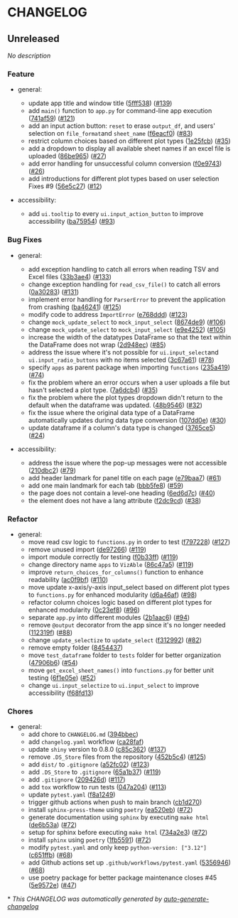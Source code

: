 # CHANGELOG

## Unreleased

*No description*

### Feature

- general:
  - update app title and window title ([5fff538](https://github.com/Rebekah-Chuang/VizAble/commit/5fff5388a6f5e698409058f08cb6f04f6a60e6a6)) ([#139](https://github.com/Rebekah-Chuang/VizAble/pull/139))
  - add `main()` function to `app.py` for command-line app execution ([741af59](https://github.com/Rebekah-Chuang/VizAble/commit/741af59f7bcda3c1fa49c4f1d96318125650d596)) ([#121](https://github.com/Rebekah-Chuang/VizAble/pull/121))
  - add an input action button: `reset` to erase `output_df`, and users' selection on `file_format`and `sheet_name` ([f6eacf0](https://github.com/Rebekah-Chuang/VizAble/commit/f6eacf09a0a42a70f820e13695ba185dc6c247a5)) ([#83](https://github.com/Rebekah-Chuang/VizAble/pull/83))
  - restrict column choices based on different plot types ([1e25fcb](https://github.com/Rebekah-Chuang/VizAble/commit/1e25fcb06ad503e7a78046e52ad56c8e56e312c3)) ([#35](https://github.com/Rebekah-Chuang/VizAble/pull/35))
  - add a dropdown to display all available sheet names if an excel file is uploaded ([86be965](https://github.com/Rebekah-Chuang/VizAble/commit/86be9656475c004fcc3fbc43bc75d46d23299bf9)) ([#27](https://github.com/Rebekah-Chuang/VizAble/pull/27))
  - add error handling for unsuccessful column conversion ([f0e9743](https://github.com/Rebekah-Chuang/VizAble/commit/f0e974317db7c1b7b9aa7fd47a3a846d75c0e501)) ([#26](https://github.com/Rebekah-Chuang/VizAble/pull/26))
  - add introductions for different plot types based on user selection
Fixes #9 ([56e5c27](https://github.com/Rebekah-Chuang/VizAble/commit/56e5c273f886e84b3d9e1129cc4b975967646082)) ([#12](https://github.com/Rebekah-Chuang/VizAble/pull/12))

- accessibility:
  - add `ui.tooltip` to every `ui.input_action_button` to improve accessibility ([ba75954](https://github.com/Rebekah-Chuang/VizAble/commit/ba75954658317eb4eaa08e1b393fe80130643d2d)) ([#93](https://github.com/Rebekah-Chuang/VizAble/pull/93))

### Bug Fixes

- general:
  - add exception handling to catch all errors when reading TSV and Excel files ([33b3ae4](https://github.com/Rebekah-Chuang/VizAble/commit/33b3ae443e0b97202e27726bba2ac135c87b0286)) ([#133](https://github.com/Rebekah-Chuang/VizAble/pull/133))
  - change exception handling for `read_csv_file()` to catch all errors ([0a30283](https://github.com/Rebekah-Chuang/VizAble/commit/0a302834ae9615d3ce4e6a884ab9ac66e9b55ab5)) ([#131](https://github.com/Rebekah-Chuang/VizAble/pull/131))
  - implement error handling for `ParserError` to prevent the application from crashing ([ba46241](https://github.com/Rebekah-Chuang/VizAble/commit/ba46241c508a8195e8ee14bd1729322ffb3d29e2)) ([#125](https://github.com/Rebekah-Chuang/VizAble/pull/125))
  - modify code to address `ImportError` ([e768ddd](https://github.com/Rebekah-Chuang/VizAble/commit/e768ddd02e1576adf9734bc0dfda07f0e0bd4a34)) ([#123](https://github.com/Rebekah-Chuang/VizAble/pull/123))
  - change `mock_update_select` to `mock_input_select` ([8674de9](https://github.com/Rebekah-Chuang/VizAble/commit/8674de910eed1e7bd0c5e56dca328b575e491f27)) ([#106](https://github.com/Rebekah-Chuang/VizAble/pull/106))
  - change `mock_update_select` to `mock_input_select` ([e9e4252](https://github.com/Rebekah-Chuang/VizAble/commit/e9e4252fcd5ee5f026b02ee89627bd484134c9f7)) ([#105](https://github.com/Rebekah-Chuang/VizAble/pull/105))
  - increase the width of the datatypes DataFrame so that the text within the DataFrame does not wrap ([2d948ec](https://github.com/Rebekah-Chuang/VizAble/commit/2d948ecc47a83cf517ea211334d171470aee514a)) ([#85](https://github.com/Rebekah-Chuang/VizAble/pull/85))
  - address the issue where it's not possible for `ui.input_select`and `ui.input_radio_buttons` with no items selected ([3c67a61](https://github.com/Rebekah-Chuang/VizAble/commit/3c67a617e14cb98e642bfee89bc0bca25263fb9b)) ([#78](https://github.com/Rebekah-Chuang/VizAble/pull/78))
  - specify `apps` as parent package when importing `functions` ([235a419](https://github.com/Rebekah-Chuang/VizAble/commit/235a41951d39a436ad9e933781d40d3bb1243b1a)) ([#74](https://github.com/Rebekah-Chuang/VizAble/pull/74))
  - fix the problem where an error occurs when a user uploads a file but hasn't selected a plot type. ([7a6dcb4](https://github.com/Rebekah-Chuang/VizAble/commit/7a6dcb45361a67fa0f969a2b2560606d915991b3)) ([#35](https://github.com/Rebekah-Chuang/VizAble/pull/35))
  - fix the problem where the plot types dropdown didn't return to the default when the dataframe was updated. ([48b9546](https://github.com/Rebekah-Chuang/VizAble/commit/48b9546d0cc3f4bc59be2e8343c1df35478fb02f)) ([#32](https://github.com/Rebekah-Chuang/VizAble/pull/32))
  - fix the issue where the original data type of a DataFrame automatically updates during data type conversion ([107dd0e](https://github.com/Rebekah-Chuang/VizAble/commit/107dd0e703e51db7bd387b699a89a6f725210a24)) ([#30](https://github.com/Rebekah-Chuang/VizAble/pull/30))
  - update dataframe if a column's data type is changed ([3765ce5](https://github.com/Rebekah-Chuang/VizAble/commit/3765ce5bbd1d4b329703dddab617993554028246)) ([#24](https://github.com/Rebekah-Chuang/VizAble/pull/24))

- accessibility:
  - address the issue where the pop-up messages were not accessible ([210dbc2](https://github.com/Rebekah-Chuang/VizAble/commit/210dbc27b67d5fa071b942f1e543b4f12d55548f)) ([#79](https://github.com/Rebekah-Chuang/VizAble/pull/79))
  - add header landmark for panel title on each page ([e79baa7](https://github.com/Rebekah-Chuang/VizAble/commit/e79baa79e9176dbb99c0fab9a6d1a422839cde77)) ([#61](https://github.com/Rebekah-Chuang/VizAble/pull/61))
  - add one main landmark for each tab ([bbb5fe8](https://github.com/Rebekah-Chuang/VizAble/commit/bbb5fe83e954d1f6541e930795c5abea5ca0d940)) ([#59](https://github.com/Rebekah-Chuang/VizAble/pull/59))
  - the page does not contain a level-one heading ([6ed6d7c](https://github.com/Rebekah-Chuang/VizAble/commit/6ed6d7c07c22d30c6f85da6b6ca41a774f4728e2)) ([#40](https://github.com/Rebekah-Chuang/VizAble/pull/40))
  - the <html> element does not have a lang attribute ([f2dc9cd](https://github.com/Rebekah-Chuang/VizAble/commit/f2dc9cd2b78cf2c0f87556deb2729fcc880d0424)) ([#38](https://github.com/Rebekah-Chuang/VizAble/pull/38))

### Refactor

- general:
  - move read csv logic to `functions.py` in order to test ([f797228](https://github.com/Rebekah-Chuang/VizAble/commit/f797228bbc134fb253460f4d9fb8ca0a03ba1c9c)) ([#127](https://github.com/Rebekah-Chuang/VizAble/pull/127))
  - remove unused import ([de97266](https://github.com/Rebekah-Chuang/VizAble/commit/de9726664774a856aaf596eae00e76f4020c6263)) ([#119](https://github.com/Rebekah-Chuang/VizAble/pull/119))
  - import module correctly for testing ([f0b33ff](https://github.com/Rebekah-Chuang/VizAble/commit/f0b33ffdf967cfca1926538d068111839c3f14bc)) ([#119](https://github.com/Rebekah-Chuang/VizAble/pull/119))
  - change directory name `apps` to `VizAble` ([86c47a5](https://github.com/Rebekah-Chuang/VizAble/commit/86c47a5d2d7913b93302d570b2f7a836cdf6ff8a)) ([#119](https://github.com/Rebekah-Chuang/VizAble/pull/119))
  - improve `return_choices_for_columns()` function to enhance readability ([ac0f9bf](https://github.com/Rebekah-Chuang/VizAble/commit/ac0f9bf815baa0b4f540dc66a97d6646b36b16d6)) ([#110](https://github.com/Rebekah-Chuang/VizAble/pull/110))
  - move update x-axis/y-axis input_select based on different plot types to `functions.py` for enhanced modularity ([d6a46af](https://github.com/Rebekah-Chuang/VizAble/commit/d6a46af0b9c8f04b8a3eb098b6434643ec4cf5e5)) ([#98](https://github.com/Rebekah-Chuang/VizAble/pull/98))
  - refactor column choices logic based on different plot types for enhanced modularity ([0c23ef8](https://github.com/Rebekah-Chuang/VizAble/commit/0c23ef8c047c5089f88086ae44202fe243904192)) ([#96](https://github.com/Rebekah-Chuang/VizAble/pull/96))
  - separate `app.py` into different modules ([2b1aac6](https://github.com/Rebekah-Chuang/VizAble/commit/2b1aac68d485ed3f93469fbe79eec334fcc7a9f0)) ([#94](https://github.com/Rebekah-Chuang/VizAble/pull/94))
  - remove `@output` decorator from the app since it's no longer needed ([112319f](https://github.com/Rebekah-Chuang/VizAble/commit/112319f1c031cf9429fbb6abf6fe3bb61bde8a15)) ([#88](https://github.com/Rebekah-Chuang/VizAble/pull/88))
  - change `update_selectize` to `update_select` ([f312992](https://github.com/Rebekah-Chuang/VizAble/commit/f31299288bdbdb14612db82e0c02bbc014c6ddad)) ([#82](https://github.com/Rebekah-Chuang/VizAble/pull/82))
  - remove empty folder ([8454437](https://github.com/Rebekah-Chuang/VizAble/commit/845443734681450103298c4ac2fca318183dde38))
  - move `test_dataframe` folder to `tests` folder for better organization ([47906b6](https://github.com/Rebekah-Chuang/VizAble/commit/47906b686645d937a77c6c99c7dcb7522a694648)) ([#54](https://github.com/Rebekah-Chuang/VizAble/pull/54))
  - move `get_excel_sheet_names()` into `functions.py` for better unit testing ([6f1e05e](https://github.com/Rebekah-Chuang/VizAble/commit/6f1e05e990b05701728b8e228ddc0da8342dee85)) ([#52](https://github.com/Rebekah-Chuang/VizAble/pull/52))
  - change `ui.input_selectize` to `ui.input_select` to improve accessibility ([f68fd13](https://github.com/Rebekah-Chuang/VizAble/commit/f68fd13c0b02a9c7767585cdd0358a8823025e51))

###  Chores

- general:
  - add chore to `CHANGELOG.md` ([394bbec](https://github.com/Rebekah-Chuang/VizAble/commit/394bbec625c3a6eef3751813e5155b1a688013f9))
  - add `changelog.yaml` workflow ([ca28faf](https://github.com/Rebekah-Chuang/VizAble/commit/ca28fafade91f49bbb5127f388800c43f9e1e10d))
  - update `shiny` version to 0.8.0 ([c85c362](https://github.com/Rebekah-Chuang/VizAble/commit/c85c3620615e31714c9ce6401ae88e990932466c)) ([#137](https://github.com/Rebekah-Chuang/VizAble/pull/137))
  - remove `.DS_Store` files from the repository ([452b5c4](https://github.com/Rebekah-Chuang/VizAble/commit/452b5c4c46f9de7e1f6a1b0a4c5bb013e7510b3a)) ([#125](https://github.com/Rebekah-Chuang/VizAble/pull/125))
  - add `dist/` to `.gitignore` ([a52fc02](https://github.com/Rebekah-Chuang/VizAble/commit/a52fc0278b898e342a6d05424fc89eba7ea06e1a)) ([#123](https://github.com/Rebekah-Chuang/VizAble/pull/123))
  - add `.DS_Store` to `.gitignore` ([65a1b37](https://github.com/Rebekah-Chuang/VizAble/commit/65a1b37507dc1245f7d9a1f92f6fe3e73be1ad03)) ([#119](https://github.com/Rebekah-Chuang/VizAble/pull/119))
  - add `.gitignore` ([209426d](https://github.com/Rebekah-Chuang/VizAble/commit/209426d128cfc3adb76b1a968b81429441ee8937)) ([#117](https://github.com/Rebekah-Chuang/VizAble/pull/117))
  - add `tox` workflow to run tests ([047a204](https://github.com/Rebekah-Chuang/VizAble/commit/047a204d401274c104c784d4f9c2c3ce3659c7b7)) ([#113](https://github.com/Rebekah-Chuang/VizAble/pull/113))
  - update `pytest.yaml` ([f8a1249](https://github.com/Rebekah-Chuang/VizAble/commit/f8a1249d3c195801481aea01e5eaf7263bad352d))
  - trigger github actions when push to main branch ([cb1d270](https://github.com/Rebekah-Chuang/VizAble/commit/cb1d2702ceb1c4d4e806c43bf2247d599dcc63cf))
  - install `sphinx-press-theme` using `poetry` ([ea520eb](https://github.com/Rebekah-Chuang/VizAble/commit/ea520ebf78d6e0060006772dff7620b9e0531452)) ([#72](https://github.com/Rebekah-Chuang/VizAble/pull/72))
  - generate documentation using `sphinx` by executing `make html` ([de6b53a](https://github.com/Rebekah-Chuang/VizAble/commit/de6b53a7bda71f86b8f8bbe4d19b19455f475532)) ([#72](https://github.com/Rebekah-Chuang/VizAble/pull/72))
  - setup for sphinx before executing `make html` ([734a2e3](https://github.com/Rebekah-Chuang/VizAble/commit/734a2e3afd2f5a9e7a60952395eca36193bf0624)) ([#72](https://github.com/Rebekah-Chuang/VizAble/pull/72))
  - install `sphinx` using `poetry` ([1fb5591](https://github.com/Rebekah-Chuang/VizAble/commit/1fb55916d4d0bc40df59c5cf42f231f377ca5c7f)) ([#72](https://github.com/Rebekah-Chuang/VizAble/pull/72))
  - modify `pytest.yaml` and only keep `python-version: ["3.12"]` ([c651ffb](https://github.com/Rebekah-Chuang/VizAble/commit/c651ffbcf15c3a5818789412d5dfa5de56326028)) ([#68](https://github.com/Rebekah-Chuang/VizAble/pull/68))
  - add Github actions set up `.github/workflows/pytest.yaml` ([5356946](https://github.com/Rebekah-Chuang/VizAble/commit/53569468aef69b709dc6ed7edcdf141ee49c9506)) ([#68](https://github.com/Rebekah-Chuang/VizAble/pull/68))
  - use poetry package for better package maintenance
closes #45 ([5e9572e](https://github.com/Rebekah-Chuang/VizAble/commit/5e9572ea450b2149dfcbaaa2c2ddf63e0fb84ee4)) ([#47](https://github.com/Rebekah-Chuang/VizAble/pull/47))

\* *This CHANGELOG was automatically generated by [auto-generate-changelog](https://github.com/BobAnkh/auto-generate-changelog)*
